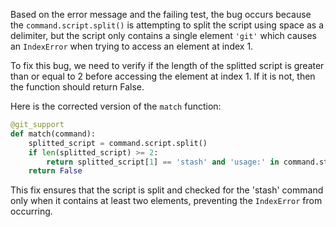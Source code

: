 Based on the error message and the failing test, the bug occurs because the `command.script.split()` is attempting to split the script using space as a delimiter, but the script only contains a single element `'git'` which causes an `IndexError` when trying to access an element at index 1.

To fix this bug, we need to verify if the length of the splitted script is greater than or equal to 2 before accessing the element at index 1. If it is not, then the function should return False.

Here is the corrected version of the `match` function:

```python
@git_support
def match(command):
    splitted_script = command.script.split()
    if len(splitted_script) >= 2:
        return splitted_script[1] == 'stash' and 'usage:' in command.stderr
    return False
```

This fix ensures that the script is split and checked for the 'stash' command only when it contains at least two elements, preventing the `IndexError` from occurring.